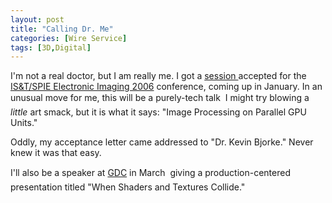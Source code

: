 ```yaml
---
layout: post
title: "Calling Dr. Me"
categories: [Wire Service]
tags: [3D,Digital]
---
```

I'm not a real doctor, but I am really me. I got a <a href="http://www.electronicimaging.org/program/06/conferences/index.cfm?fuseaction=6065">session </a> accepted for the  <a href="http://www.electronicimaging.org/program/06/">IS&T/SPIE Electronic Imaging 2006</a> conference, coming up in January. In an unusual move for me, this will be a purely-tech talk &#151; I might try blowing a <i>little</i> art smack, but it is what it says: "Image Processing on Parallel GPU Units."

Oddly, my acceptance letter came addressed to "Dr. Kevin Bjorke." Never knew it was that easy.

I'll also be a speaker at <a href="http://www.gdconf.com/homepage.htm">GDC</a> in March &#151; giving a production-centered presentation titled "When Shaders and Textures Collide."
